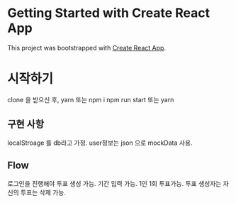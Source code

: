 # Getting Started with Create React App

This project was bootstrapped with [Create React App](https://github.com/facebook/create-react-app).

# 시작하기

clone 을 받으신 후, yarn 또는 npm i
npm run start 또는 yarn

## 구현 사항
localStroage 를 db라고 가정.
user정보는 json 으로 mockData 사용.

## Flow
로그인을 진행해야 투표 생성 가능.
기간 입력 가능.
1인 1회 투표가능.
투표 생성자는 자신의 투표는 삭제 가능.